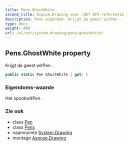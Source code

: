 ```yaml
---
title: Pens.GhostWhite
second_title: Aspose.Drawing voor .NET API-referentie
description: Pens eigendom. Krijgt de geest witPen .
type: docs
weight: 480
url: /nl/net/system.drawing/pens/ghostwhite/
---
```

## Pens.GhostWhite property

Krijgt de geest witPen .

```csharp
public static Pen GhostWhite { get; }
```

### Eigendoms-waarde

Het spookwitPen .

### Zie ook

* class [Pen](../../pen/)
* class [Pens](../)
* naamruimte [System.Drawing](../../pens/)
* montage [Aspose.Drawing](../../../)


